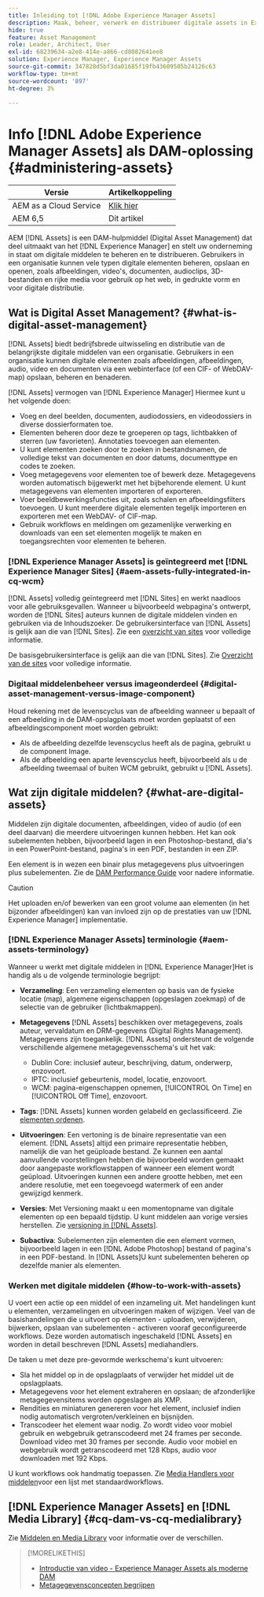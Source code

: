 ```yaml
---
title: Inleiding tot [!DNL Adobe Experience Manager Assets]
description: Maak, beheer, verwerk en distribueer digitale assets in Exerience Manager. In deze handleidingen worden aanbevolen methoden, toegankelijkheidsfuncties en het gebruik van AEM 6.5-elementen beschreven.
hide: true
feature: Asset Management
role: Leader, Architect, User
exl-id: 68239634-a2e8-414e-a866-cd8082641ee8
solution: Experience Manager, Experience Manager Assets
source-git-commit: 347828d5bf3da01685f19fb43609505b24126c63
workflow-type: tm+mt
source-wordcount: '897'
ht-degree: 3%

---
```



# Info [!DNL Adobe Experience Manager Assets] als DAM-oplossing {#administering-assets}

| Versie | Artikelkoppeling |
| -------- | ---------------------------- |
| AEM as a Cloud Service | [Klik hier](https://experienceleague.adobe.com/en/docs/experience-manager-cloud-service/content/assets/overview) |
| AEM 6,5 | Dit artikel |

AEM [!DNL Assets] is een DAM-hulpmiddel (Digital Asset Management) dat deel uitmaakt van het [!DNL Experience Manager] en stelt uw onderneming in staat om digitale middelen te beheren en te distribueren. Gebruikers in een organisatie kunnen vele typen digitale elementen beheren, opslaan en openen, zoals afbeeldingen, video&#39;s, documenten, audioclips, 3D-bestanden en rijke media voor gebruik op het web, in gedrukte vorm en voor digitale distributie.

## Wat is Digital Asset Management? {#what-is-digital-asset-management}

[!DNL Assets] biedt bedrijfsbrede uitwisseling en distributie van de belangrijkste digitale middelen van een organisatie. Gebruikers in een organisatie kunnen digitale elementen zoals afbeeldingen, afbeeldingen, audio, video en documenten via een webinterface (of een CIF- of WebDAV-map) opslaan, beheren en benaderen.

[!DNL Assets] vermogen van [!DNL Experience Manager] Hiermee kunt u het volgende doen:

* Voeg en deel beelden, documenten, audiodossiers, en videodossiers in diverse dossierformaten toe.
* Elementen beheren door deze te groeperen op tags, lichtbakken of sterren (uw favorieten). Annotaties toevoegen aan elementen.
* U kunt elementen zoeken door te zoeken in bestandsnamen, de volledige tekst van documenten en door datums, documenttype en codes te zoeken.
* Voeg metagegevens voor elementen toe of bewerk deze. Metagegevens worden automatisch bijgewerkt met het bijbehorende element. U kunt metagegevens van elementen importeren of exporteren.
* Voer beeldbewerkingsfuncties uit, zoals schalen en afbeeldingsfilters toevoegen. U kunt meerdere digitale elementen tegelijk importeren en exporteren met een WebDAV- of CIF-map.
* Gebruik workflows en meldingen om gezamenlijke verwerking en downloads van een set elementen mogelijk te maken en toegangsrechten voor elementen te beheren.

### [!DNL Experience Manager Assets] is geïntegreerd met [!DNL Experience Manager Sites] {#aem-assets-fully-integrated-in-cq-wcm}

[!DNL Assets] volledig geïntegreerd met [!DNL Sites] en werkt naadloos voor alle gebruiksgevallen. Wanneer u bijvoorbeeld webpagina&#39;s ontwerpt, worden de [!DNL Sites] auteurs kunnen de digitale middelen vinden en gebruiken via de Inhoudszoeker. De gebruikersinterface van [!DNL Assets] is gelijk aan die van [!DNL Sites]. Zie een [overzicht van sites](/help/sites-authoring/page-authoring.md) voor volledige informatie.

De basisgebruikersinterface is gelijk aan die van [!DNL Sites]. Zie [Overzicht van de sites](/help/sites-authoring/page-authoring.md) voor volledige informatie.

### Digitaal middelenbeheer versus imageonderdeel {#digital-asset-management-versus-image-component}

Houd rekening met de levenscyclus van de afbeelding wanneer u bepaalt of een afbeelding in de DAM-opslagplaats moet worden geplaatst of een afbeeldingscomponent moet worden gebruikt:

* Als de afbeelding dezelfde levenscyclus heeft als de pagina, gebruikt u de component Image.
* Als de afbeelding een aparte levenscyclus heeft, bijvoorbeeld als u de afbeelding tweemaal of buiten WCM gebruikt, gebruikt u [!DNL Assets].

## Wat zijn digitale middelen? {#what-are-digital-assets}

Middelen zijn digitale documenten, afbeeldingen, video of audio (of een deel daarvan) die meerdere uitvoeringen kunnen hebben. Het kan ook subelementen hebben, bijvoorbeeld lagen in een Photoshop-bestand, dia&#39;s in een PowerPoint-bestand, pagina&#39;s in een PDF, bestanden in een ZIP.

Een element is in wezen een binair plus metagegevens plus uitvoeringen plus subelementen. Zie de [DAM Performance Guide](/help/sites-deploying/assets-performance-sizing.md) voor nadere informatie.

>[!CAUTION]
>
>Het uploaden en/of bewerken van een groot volume aan elementen (in het bijzonder afbeeldingen) kan van invloed zijn op de prestaties van uw [!DNL Experience Manager] implementatie.

### [!DNL Experience Manager Assets] terminologie {#aem-assets-terminology}

Wanneer u werkt met digitale middelen in [!DNL Experience Manager]Het is handig als u de volgende terminologie begrijpt:

* **Verzameling**: Een verzameling elementen op basis van de fysieke locatie (map), algemene eigenschappen (opgeslagen zoekmap) of de selectie van de gebruiker (lichtbakmappen).

* **Metagegevens** [!DNL Assets] beschikken over metagegevens, zoals auteur, vervaldatum en DRM-gegevens (Digital Rights Management). Metagegevens zijn toegankelijk. [!DNL Assets] ondersteunt de volgende verschillende algemene metagegevensschema&#39;s uit het vak:

   * Dublin Core: inclusief auteur, beschrijving, datum, onderwerp, enzovoort.
   * IPTC: inclusief gebeurtenis, model, locatie, enzovoort.
   * WCM: pagina-eigenschappen opnemen, [!UICONTROL On Time] en [!UICONTROL Off Time], enzovoort.

* **Tags**: [!DNL Assets] kunnen worden gelabeld en geclassificeerd. Zie [elementen ordenen](/help/assets/organize-assets.md).

* **Uitvoeringen**: Een vertoning is de binaire representatie van een element. [!DNL Assets] altijd een primaire representatie hebben, namelijk die van het geüploade bestand. Ze kunnen een aantal aanvullende voorstellingen hebben die bijvoorbeeld worden gemaakt door aangepaste workflowstappen of wanneer een element wordt geüpload. Uitvoeringen kunnen een andere grootte hebben, met een andere resolutie, met een toegevoegd watermerk of een ander gewijzigd kenmerk.

* **Versies**: Met Versioning maakt u een momentopname van digitale elementen op een bepaald tijdstip. U kunt middelen aan vorige versies herstellen. Zie [versioning in [!DNL Assets]](manage-assets.md#asset-versioning).

* **Subactiva**: Subelementen zijn elementen die een element vormen, bijvoorbeeld lagen in een [!DNL Adobe Photoshop] bestand of pagina&#39;s in een PDF-bestand. In [!DNL Assets]U kunt subelementen beheren op dezelfde manier als elementen.

### Werken met digitale middelen {#how-to-work-with-assets}

U voert een actie op een middel of een inzameling uit. Met handelingen kunt u elementen, verzamelingen en uitvoeringen maken of wijzigen. Veel van de basishandelingen die u uitvoert op elementen - uploaden, verwijderen, bijwerken, opslaan van subelementen - activeren vooraf geconfigureerde workflows. Deze worden automatisch ingeschakeld [!DNL Assets] en worden in detail beschreven [!DNL Assets] mediahandlers.

De taken u met deze pre-gevormde werkschema&#39;s kunt uitvoeren:

* Sla het middel op in de opslagplaats of verwijder het middel uit de opslagplaats.
* Metagegevens voor het element extraheren en opslaan; de afzonderlijke metagegevensitems worden opgeslagen als XMP.
* Rendities en miniaturen genereren voor het element, inclusief indien nodig automatisch vergroten/verkleinen en bijsnijden.
* Transcodeer het element waar nodig. Zo wordt video voor mobiel gebruik en webgebruik getranscodeerd met 24 frames per seconde. Download video met 30 frames per seconde. Audio voor mobiel en webgebruik wordt getranscodeerd met 128 Kbps, audio voor downloaden met 192 Kbps.

U kunt workflows ook handmatig toepassen. Zie [Media Handlers voor middelen](media-handlers.md)voor een lijst met standaardworkflows.

## [!DNL Experience Manager Assets] en [!DNL Media Library] {#cq-dam-vs-cq-medialibrary}

Zie [Middelen en Media Library](medialibrary.md) voor informatie over de verschillen.

>[!MORELIKETHIS]
>
>* [Introductie van video - Experience Manager Assets als moderne DAM](https://www.youtube.com/watch?v=PBwQqZgC-yo)
>* [Metagegevensconcepten begrijpen](/help/assets/metadata-concepts.md)
